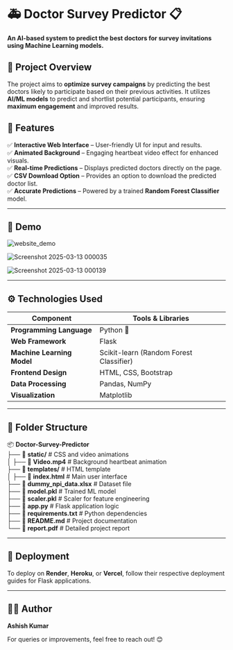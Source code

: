 # 🚑 Doctor Survey Predictor 📋

**An AI-based system to predict the best doctors for survey invitations using Machine Learning models.**

## 🌟 Project Overview

The project aims to **optimize survey campaigns** by predicting the best doctors likely to participate based on their previous activities. It utilizes **AI/ML models** to predict and shortlist potential participants, ensuring **maximum engagement** and improved results.

## 📌 Features

✅ **Interactive Web Interface** – User-friendly UI for input and results.  
✅ **Animated Background** – Engaging heartbeat video effect for enhanced visuals.  
✅ **Real-time Predictions** – Displays predicted doctors directly on the page.  
✅ **CSV Download Option** – Provides an option to download the predicted doctor list.  
✅ **Accurate Predictions** – Powered by a trained **Random Forest Classifier** model.  

---

## 📸 Demo
![website_demo](https://github.com/user-attachments/assets/6a12eec3-5035-4ad7-9a89-7594e33434a8)

![Screenshot 2025-03-13 000035](https://github.com/user-attachments/assets/8aed9201-a48c-4df7-a93d-bb19bec6f0cb)

![Screenshot 2025-03-13 000139](https://github.com/user-attachments/assets/e3af920e-ecf5-4a34-b05a-4d2106969673)


---

## ⚙️ Technologies Used

| Component            | Tools & Libraries |
|----------------------|------------------|
| **Programming Language** | Python 🐍 |
| **Web Framework** | Flask |
| **Machine Learning Model** | Scikit-learn (Random Forest Classifier) |
| **Frontend Design** | HTML, CSS, Bootstrap |
| **Data Processing** | Pandas, NumPy |
| **Visualization** | Matplotlib |

---

## 📂 Folder Structure

📦 **Doctor-Survey-Predictor**  
├── 📂 **static/**                 # CSS and video animations  
│   ├── 📜 **Video.mp4**             # Background heartbeat animation  
├── 📂 **templates/**               # HTML template  
│   ├── 📜 **index.html**             # Main user interface  
├── 📜 **dummy_npi_data.xlsx**       # Dataset file  
├── 📜 **model.pkl**                 # Trained ML model  
├── 📜 **scaler.pkl**                # Scaler for feature engineering  
├── 📜 **app.py**                    # Flask application logic  
├── 📜 **requirements.txt**          # Python dependencies  
├── 📜 **README.md**                 # Project documentation  
└── 📜 **report.pdf**                # Detailed project report  

---

## 🚀 Deployment

To deploy on **Render**, **Heroku**, or **Vercel**, follow their respective deployment guides for Flask applications.

---

## 👨‍💻 Author
**Ashish Kumar**

For queries or improvements, feel free to reach out! 😊

